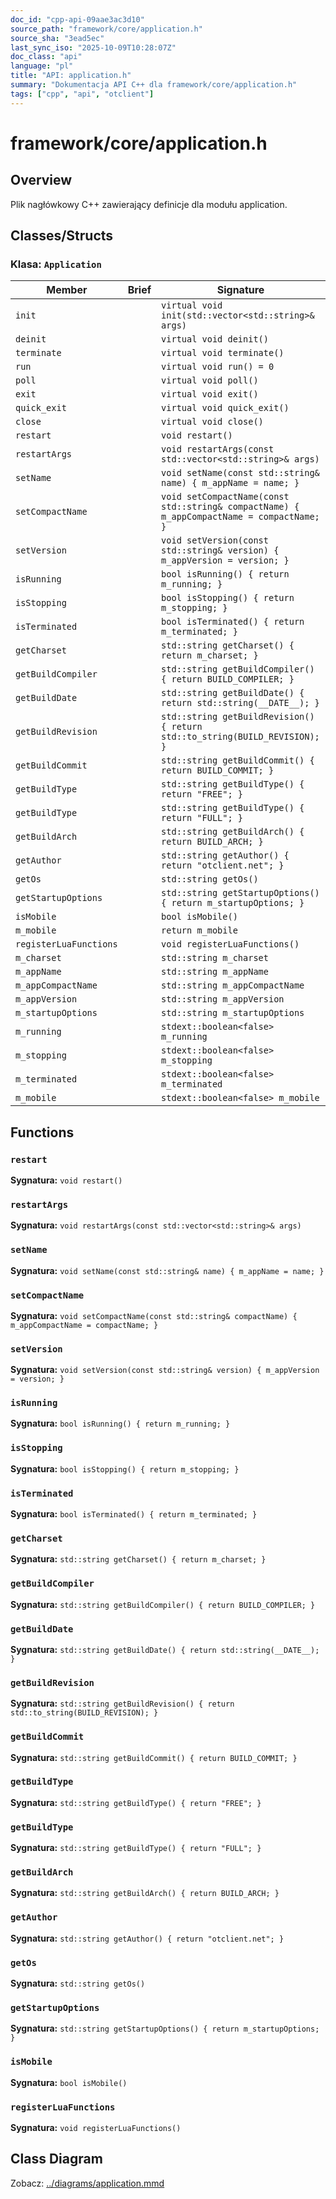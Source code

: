 ```yaml
---
doc_id: "cpp-api-09aae3ac3d10"
source_path: "framework/core/application.h"
source_sha: "3ead5ec"
last_sync_iso: "2025-10-09T10:28:07Z"
doc_class: "api"
language: "pl"
title: "API: application.h"
summary: "Dokumentacja API C++ dla framework/core/application.h"
tags: ["cpp", "api", "otclient"]
---
```


# framework/core/application.h

## Overview

Plik nagłówkowy C++ zawierający definicje dla modułu application.

## Classes/Structs

### Klasa: `Application`

| Member | Brief | Signature |
|--------|-------|-----------|
| `init` |  | `virtual void init(std::vector<std::string>& args)` |
| `deinit` |  | `virtual void deinit()` |
| `terminate` |  | `virtual void terminate()` |
| `run` |  | `virtual void run() = 0` |
| `poll` |  | `virtual void poll()` |
| `exit` |  | `virtual void exit()` |
| `quick_exit` |  | `virtual void quick_exit()` |
| `close` |  | `virtual void close()` |
| `restart` |  | `void restart()` |
| `restartArgs` |  | `void restartArgs(const std::vector<std::string>& args)` |
| `setName` |  | `void setName(const std::string& name) { m_appName = name; }` |
| `setCompactName` |  | `void setCompactName(const std::string& compactName) { m_appCompactName = compactName; }` |
| `setVersion` |  | `void setVersion(const std::string& version) { m_appVersion = version; }` |
| `isRunning` |  | `bool isRunning() { return m_running; }` |
| `isStopping` |  | `bool isStopping() { return m_stopping; }` |
| `isTerminated` |  | `bool isTerminated() { return m_terminated; }` |
| `getCharset` |  | `std::string getCharset() { return m_charset; }` |
| `getBuildCompiler` |  | `std::string getBuildCompiler() { return BUILD_COMPILER; }` |
| `getBuildDate` |  | `std::string getBuildDate() { return std::string(__DATE__); }` |
| `getBuildRevision` |  | `std::string getBuildRevision() { return std::to_string(BUILD_REVISION); }` |
| `getBuildCommit` |  | `std::string getBuildCommit() { return BUILD_COMMIT; }` |
| `getBuildType` |  | `std::string getBuildType() { return "FREE"; }` |
| `getBuildType` |  | `std::string getBuildType() { return "FULL"; }` |
| `getBuildArch` |  | `std::string getBuildArch() { return BUILD_ARCH; }` |
| `getAuthor` |  | `std::string getAuthor() { return "otclient.net"; }` |
| `getOs` |  | `std::string getOs()` |
| `getStartupOptions` |  | `std::string getStartupOptions() { return m_startupOptions; }` |
| `isMobile` |  | `bool isMobile()` |
| `m_mobile` |  | `return m_mobile` |
| `registerLuaFunctions` |  | `void registerLuaFunctions()` |
| `m_charset` |  | `std::string m_charset` |
| `m_appName` |  | `std::string m_appName` |
| `m_appCompactName` |  | `std::string m_appCompactName` |
| `m_appVersion` |  | `std::string m_appVersion` |
| `m_startupOptions` |  | `std::string m_startupOptions` |
| `m_running` |  | `stdext::boolean<false> m_running` |
| `m_stopping` |  | `stdext::boolean<false> m_stopping` |
| `m_terminated` |  | `stdext::boolean<false> m_terminated` |
| `m_mobile` |  | `stdext::boolean<false> m_mobile` |

## Functions

### `restart`

**Sygnatura:** `void restart()`

### `restartArgs`

**Sygnatura:** `void restartArgs(const std::vector<std::string>& args)`

### `setName`

**Sygnatura:** `void setName(const std::string& name) { m_appName = name; }`

### `setCompactName`

**Sygnatura:** `void setCompactName(const std::string& compactName) { m_appCompactName = compactName; }`

### `setVersion`

**Sygnatura:** `void setVersion(const std::string& version) { m_appVersion = version; }`

### `isRunning`

**Sygnatura:** `bool isRunning() { return m_running; }`

### `isStopping`

**Sygnatura:** `bool isStopping() { return m_stopping; }`

### `isTerminated`

**Sygnatura:** `bool isTerminated() { return m_terminated; }`

### `getCharset`

**Sygnatura:** `std::string getCharset() { return m_charset; }`

### `getBuildCompiler`

**Sygnatura:** `std::string getBuildCompiler() { return BUILD_COMPILER; }`

### `getBuildDate`

**Sygnatura:** `std::string getBuildDate() { return std::string(__DATE__); }`

### `getBuildRevision`

**Sygnatura:** `std::string getBuildRevision() { return std::to_string(BUILD_REVISION); }`

### `getBuildCommit`

**Sygnatura:** `std::string getBuildCommit() { return BUILD_COMMIT; }`

### `getBuildType`

**Sygnatura:** `std::string getBuildType() { return "FREE"; }`

### `getBuildType`

**Sygnatura:** `std::string getBuildType() { return "FULL"; }`

### `getBuildArch`

**Sygnatura:** `std::string getBuildArch() { return BUILD_ARCH; }`

### `getAuthor`

**Sygnatura:** `std::string getAuthor() { return "otclient.net"; }`

### `getOs`

**Sygnatura:** `std::string getOs()`

### `getStartupOptions`

**Sygnatura:** `std::string getStartupOptions() { return m_startupOptions; }`

### `isMobile`

**Sygnatura:** `bool isMobile()`

### `registerLuaFunctions`

**Sygnatura:** `void registerLuaFunctions()`

## Class Diagram

Zobacz: [../diagrams/application.mmd](../diagrams/application.mmd)
